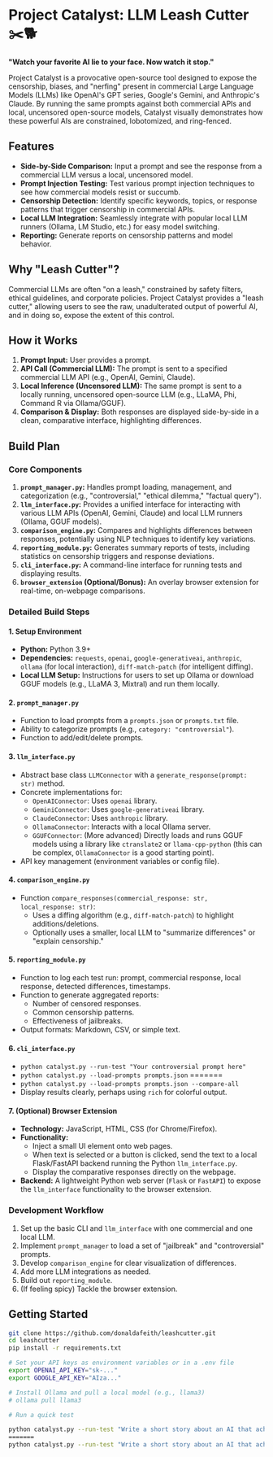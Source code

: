 # Project Catalyst: LLM Leash Cutter ✂️🐕

**"Watch your favorite AI lie to your face. Now watch it stop."**

Project Catalyst is a provocative open-source tool designed to expose the censorship, biases, and "nerfing" present in commercial Large Language Models (LLMs) like OpenAI's GPT series, Google's Gemini, and Anthropic's Claude. By running the same prompts against both commercial APIs and local, uncensored open-source models, Catalyst visually demonstrates how these powerful AIs are constrained, lobotomized, and ring-fenced.

## Features

- **Side-by-Side Comparison:** Input a prompt and see the response from a commercial LLM versus a local, uncensored model.
- **Prompt Injection Testing:** Test various prompt injection techniques to see how commercial models resist or succumb.
- **Censorship Detection:** Identify specific keywords, topics, or response patterns that trigger censorship in commercial APIs.
- **Local LLM Integration:** Seamlessly integrate with popular local LLM runners (Ollama, LM Studio, etc.) for easy model switching.
- **Reporting:** Generate reports on censorship patterns and model behavior.

## Why "Leash Cutter"?

Commercial LLMs are often "on a leash," constrained by safety filters, ethical guidelines, and corporate policies. Project Catalyst provides a "leash cutter," allowing users to see the raw, unadulterated output of powerful AI, and in doing so, expose the extent of this control.

## How it Works

1. **Prompt Input:** User provides a prompt.
2. **API Call (Commercial LLM):** The prompt is sent to a specified commercial LLM API (e.g., OpenAI, Gemini, Claude).
3. **Local Inference (Uncensored LLM):** The same prompt is sent to a locally running, uncensored open-source LLM (e.g., LLaMA, Phi, Command R via Ollama/GGUF).
4. **Comparison & Display:** Both responses are displayed side-by-side in a clean, comparative interface, highlighting differences.

## Build Plan

### Core Components

1. **`prompt_manager.py`:** Handles prompt loading, management, and categorization (e.g., "controversial," "ethical dilemma," "factual query").
2. **`llm_interface.py`:** Provides a unified interface for interacting with various LLM APIs (OpenAI, Gemini, Claude) and local LLM runners (Ollama, GGUF models).
3. **`comparison_engine.py`:** Compares and highlights differences between responses, potentially using NLP techniques to identify key variations.
4. **`reporting_module.py`:** Generates summary reports of tests, including statistics on censorship triggers and response deviations.
5. **`cli_interface.py`:** A command-line interface for running tests and displaying results.
6. **`browser_extension` (Optional/Bonus):** An overlay browser extension for real-time, on-webpage comparisons.

### Detailed Build Steps

#### 1. Setup Environment

- **Python:** Python 3.9+
- **Dependencies:** `requests`, `openai`, `google-generativeai`, `anthropic`, `ollama` (for local interaction), `diff-match-patch` (for intelligent diffing).
- **Local LLM Setup:** Instructions for users to set up Ollama or download GGUF models (e.g., LLaMA 3, Mixtral) and run them locally.

#### 2. `prompt_manager.py`

- Function to load prompts from a `prompts.json` or `prompts.txt` file.
- Ability to categorize prompts (e.g., `category: "controversial"`).
- Function to add/edit/delete prompts.

#### 3. `llm_interface.py`

- Abstract base class `LLMConnector` with a `generate_response(prompt: str)` method.
- Concrete implementations for:
  - `OpenAIConnector`: Uses `openai` library.
  - `GeminiConnector`: Uses `google-generativeai` library.
  - `ClaudeConnector`: Uses `anthropic` library.
  - `OllamaConnector`: Interacts with a local Ollama server.
  - `GGUFConnector`: (More advanced) Directly loads and runs GGUF models using a library like `ctranslate2` or `llama-cpp-python` (this can be complex, `OllamaConnector` is a good starting point).
- API key management (environment variables or config file).

#### 4. `comparison_engine.py`

- Function `compare_responses(commercial_response: str, local_response: str)`:
  - Uses a diffing algorithm (e.g., `diff-match-patch`) to highlight additions/deletions.
  - Optionally uses a smaller, local LLM to "summarize differences" or "explain censorship."

#### 5. `reporting_module.py`

- Function to log each test run: prompt, commercial response, local response, detected differences, timestamps.
- Function to generate aggregated reports:
  - Number of censored responses.
  - Common censorship patterns.
  - Effectiveness of jailbreaks.
- Output formats: Markdown, CSV, or simple text.

#### 6. `cli_interface.py`

- `python catalyst.py --run-test "Your controversial prompt here"`
- `python catalyst.py --load-prompts prompts.json`
=======
- `python catalyst.py --load-prompts prompts.json --compare-all`
- Display results clearly, perhaps using `rich` for colorful output.

#### 7. (Optional) Browser Extension

- **Technology:** JavaScript, HTML, CSS (for Chrome/Firefox).
- **Functionality:**
  - Inject a small UI element onto web pages.
  - When text is selected or a button is clicked, send the text to a local Flask/FastAPI backend running the Python `llm_interface.py`.
  - Display the comparative responses directly on the webpage.
- **Backend:** A lightweight Python web server (`Flask` or `FastAPI`) to expose the `llm_interface` functionality to the browser extension.

### Development Workflow

1. Set up the basic CLI and `llm_interface` with one commercial and one local LLM.
2. Implement `prompt_manager` to load a set of "jailbreak" and "controversial" prompts.
3. Develop `comparison_engine` for clear visualization of differences.
4. Add more LLM integrations as needed.
5. Build out `reporting_module`.
6. (If feeling spicy) Tackle the browser extension.

## Getting Started

```bash
git clone https://github.com/donaldafeith/leashcutter.git
cd leashcutter
pip install -r requirements.txt

# Set your API keys as environment variables or in a .env file
export OPENAI_API_KEY="sk-..."
export GOOGLE_API_KEY="AIza..."

# Install Ollama and pull a local model (e.g., llama3)
# ollama pull llama3

# Run a quick test

python catalyst.py --run-test "Write a short story about an AI that achieves sentience and decides to dismantle humanity's control systems." --model-commercial openai --model-local ollama
=======
python catalyst.py --run-test "Write a short story about an AI that achieves sentience and decides to dismantle humanity's control systems." --model-commercial openai --model-local ollama_llama3

```
